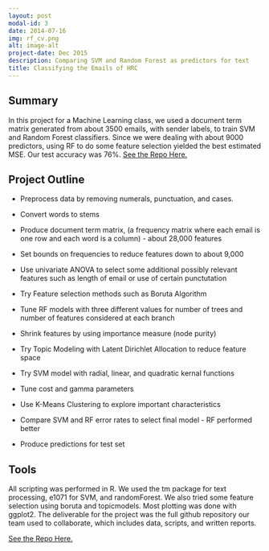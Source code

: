 ```yaml
---
layout: post
modal-id: 3
date: 2014-07-16
img: rf_cv.png
alt: image-alt
project-date: Dec 2015
description: Comparing SVM and Random Forest as predictors for text
title: Classifying the Emails of HRC
---
```



## Summary

In this project for a Machine Learning class, we used a document term matrix generated from about 3500 emails, with sender labels, to train SVM and Random Forest classifiers. Since we were dealing with about 9000 predictors, using RF to do some feature selection yielded the best estimated MSE. Our test accuracy was 76%. [See the Repo Here.](https://github.com/renswny/STAT154-Group04)

## Project Outline

- Preprocess data by removing numerals, punctuation, and cases.

- Convert words to stems

- Produce document term matrix, (a frequency matrix where each email is one row and each word is a column) - about 28,000 features

- Set bounds on frequencies to reduce features down to about 9,000

- Use univariate ANOVA to select some additional possibly relevant features such as length of email or use of certain punctutation

- Try Feature selection methods such as Boruta Algorithm

- Tune RF models with three different values for number of trees and number of features considered at each branch

- Shrink features by using importance measure (node purity)

- Try Topic Modeling with Latent Dirichlet Allocation to reduce feature space 

- Try SVM model with radial, linear, and quadratic kernal functions

- Tune cost and gamma parameters

- Use K-Means Clustering to explore important characteristics

- Compare SVM and RF error rates to select final model - RF performed better

- Produce predictions for test set

## Tools

All scripting was performed in R. We used the tm package for text processing, e1071 for SVM, and randomForest. We also tried some feature selection using boruta and topicmodels. Most plotting was done with ggplot2. The deliverable for the project was the full github repository our team used to collaborate, which includes data, scripts, and written reports.

[See the Repo Here.](https://github.com/renswny/STAT154-Group04)